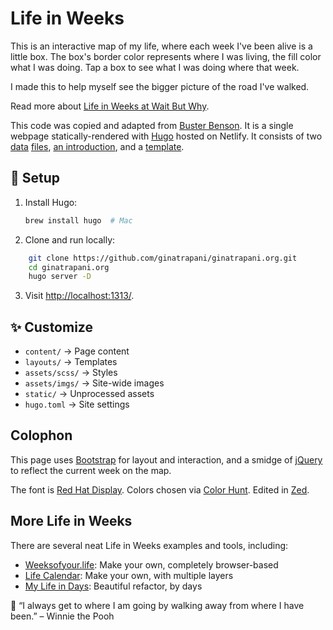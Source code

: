 # Life in Weeks

This is an interactive map of my life, where each week I've been alive is a little box. The box's border color represents where I was living, the fill color what I was doing. Tap a box to see what I was doing where that week.

I made this to help myself see the bigger picture of the road I've walked.

Read more about [Life in Weeks at Wait But Why](https://waitbutwhy.com/2014/05/life-weeks.html).

This code was copied and adapted from [Buster Benson](https://busterbenson.com/life-in-weeks). It is a single webpage statically-rendered with [Hugo](https://gohugo.io/) hosted on Netlify. It consists of two [data](data/events.yml) [files](data/colors.yml), [an introduction](content/index.md), and a [template](layouts/_default/index.html).

## 🚀 Setup

1. Install Hugo:
   ```sh
   brew install hugo  # Mac
   ```
2. Clone and run locally:
```sh
    git clone https://github.com/ginatrapani/ginatrapani.org.git
    cd ginatrapani.org
    hugo server -D
```
3. Visit [http://localhost:1313/](http://localhost:1313/).

## ✨ Customize

- `content/` → Page content
- `layouts/` → Templates
- `assets/scss/` → Styles
- `assets/imgs/` → Site-wide images
- `static/` → Unprocessed assets
- `hugo.toml` → Site settings

## Colophon

This page uses [Bootstrap](https://getbootstrap.com/) for layout and interaction, and a smidge of [jQuery](https://jquery.com/) to reflect the current week on the map.

The font is [Red Hat Display](https://fonts.google.com/specimen/Red+Hat+Display). Colors chosen via [Color Hunt](https://colorhunt.co/). Edited in [Zed](https://zed.dev).

## More Life in Weeks

There are several neat Life in Weeks examples and tools, including:

- [Weeksofyour.life](https://www.weeksofyour.life/): Make your own, completely browser-based
- [Life Calendar](https://lifecalendar.io): Make your own, with multiple layers
- [My Life in Days](https://days.sonnet.io/): Beautiful refactor, by days

🍯 “I always get to where I am going by walking away from where I have been.” – Winnie the Pooh
